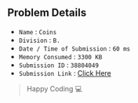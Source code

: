 ## Problem Details 
 
- `Name`                      : `Coins`
- `Division`                  : `B.`
- `Date / Time of Submission` : `60 ms`
- `Memory Consumed`           : `3300 KB`
- `Submission ID`             : `38804049`
- `Submission Link`           : [Click Here](http://codeforces.com/contest/58/submission/38804049)

> Happy Coding   :computer: